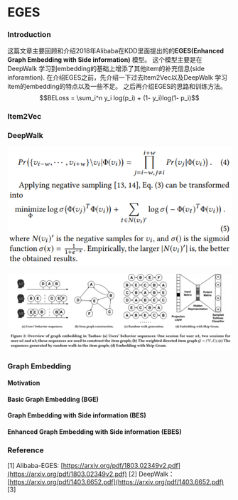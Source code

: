 # EGES

### Introduction

这篇文章主要回顾和介绍2018年Alibaba在KDD里面提出的的**EGES(Enhanced Graph Embedding with Side information)** 模型。 这个模型主要是在DeepWalk 学习到embedding的基础上增添了其他item的补充信息(side inforamtion). 在介绍EGES之前，先介绍一下过去Item2Vec以及DeepWalk 学习item的embedding的特点以及一些不足。 之后再介绍EGES的思路和训练方法。  $$BELoss = \sum_i^n y_i log(p_i) + (1- y_i)log(1- p_i)$$&#x20;

### Item2Vec

### DeepWalk

![DeepWalk-objective](<../.gitbook/assets/image (8).png>)

![](../.gitbook/assets/deepwalk-process.png)

### Graph Embedding

#### Motivation

#### Basic Graph Embedding (BGE)

#### Graph Embedding with Side information (BES)

#### Enhanced Graph Embedding with Side information (EBES)

### Reference

\[1] Alibaba-EGES: [https://arxiv.org/pdf/1803.02349v2.pdf](https://arxiv.org/pdf/1803.02349v2.pdf) \[2] DeepWalk： [https://arxiv.org/pdf/1403.6652.pdf](https://arxiv.org/pdf/1403.6652.pdf) \[3]
